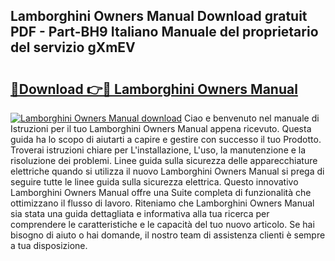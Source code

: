 ## Lamborghini Owners Manual Download gratuit PDF - Part-BH9 Italiano Manuale del proprietario del servizio gXmEV

# <h2><a href="http://dfebtrf.blite.top/?on=Lamborghini+Owners+Manual">🔗Download 👉🔴 Lamborghini Owners Manual</a></h2>

[![Lamborghini Owners Manual download](https://i.imgur.com/lujVjoI.png)](http://dfebtrf.blite.top/?on=Lamborghini+Owners+Manual)
Ciao e benvenuto nel manuale di Istruzioni per il tuo Lamborghini Owners Manual appena ricevuto. Questa guida ha lo scopo di aiutarti a capire e gestire con successo il tuo Prodotto. Troverai istruzioni chiare per L'installazione, L'uso, la manutenzione e la risoluzione dei problemi. Linee guida sulla sicurezza delle apparecchiature elettriche quando si utilizza il nuovo Lamborghini Owners Manual si prega di seguire tutte le linee guida sulla sicurezza elettrica. Questo innovativo Lamborghini Owners Manual offre una Suite completa di funzionalità che ottimizzano il flusso di lavoro. Riteniamo che Lamborghini Owners Manual sia stata una guida dettagliata e informativa alla tua ricerca per comprendere le caratteristiche e le capacità del tuo nuovo articolo. Se hai bisogno di aiuto o hai domande, il nostro team di assistenza clienti è sempre a tua disposizione.
